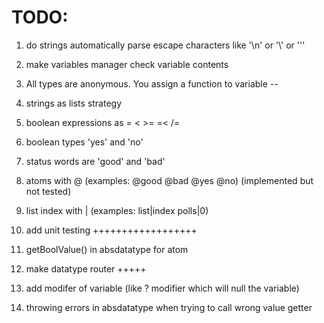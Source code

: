 # TODO:

1. do strings automatically parse escape characters like '\n' or '\\' or '\''

2. make variables manager check variable contents

3. All types are anonymous. You assign a function to variable --

4. strings as lists strategy

5. boolean expressions as = < >= =< /=

6. boolean types 'yes' and 'no'

7. status words are 'good' and 'bad'

8. atoms with @ (examples: @good @bad @yes @no) (implemented but not tested)

9. list index with | (examples: list|index polls|0)

10. add unit testing ++++++++++++++++++

11. getBoolValue() in absdatatype for atom

12. make datatype router +++++

13. add modifer of variable (like ? modifier which will null the variable)

14. throwing errors in absdatatype when trying to call wrong value getter
